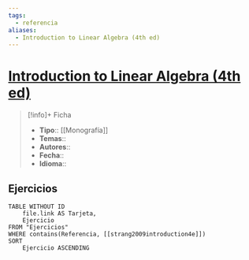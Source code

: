 ```yaml
---
tags:
  - referencia
aliases:
  - Introduction to Linear Algebra (4th ed)
---
```

# [Introduction to Linear Algebra (4th ed)]()

>[!info]+ Ficha
>- **Tipo**:: [[Monografía]]
>- **Temas**::
>- **Autores**::
>- **Fecha**::
>- **Idioma**::

## Ejercicios
```dataview
TABLE WITHOUT ID
    file.link AS Tarjeta,
    Ejercicio
FROM "Ejercicios"
WHERE contains(Referencia, [[strang2009introduction4e]])
SORT
    Ejercicio ASCENDING
```
